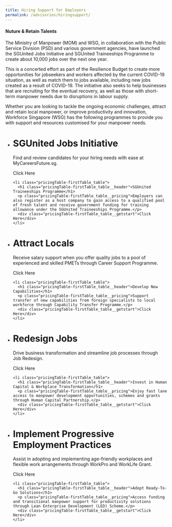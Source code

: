 ```yaml
---
title: Hiring Support for Employers
permalink: /advisories/hiringsupport/
---
```


#### **Nuture & Retain Talents**
The Ministry of Manpower (MOM) and WSG, in collaboration with the Public Service Division (PSD) and various government agencies, have launched the SGUnited Jobs Initiative and SGUnited Traineeships Programme to create about 10,000 jobs over the next one year.

This is a concerted effort as part of the Resilience Budget to create more opportunities for jobseekers and workers affected by the current COVID-19 situation, as well as match them to jobs available, including new jobs created as a result of COVID-19. The initiative also seeks to help businesses that are recruiting for the eventual recovery, as well as those with short-term manpower needs due to disruptions in labour supply.

Whether you are looking to tackle the ongoing economic challenges, attract and retain local manpower, or improve productivity and innovation, Workforce Singapore (WSG) has the following programmes to provide you with support and resources customised for your manpower needs.

<div class="pricingTable">
  <ul class="pricingTable-firstTable">
    <li class="pricingTable-firstTable_table">
      <h1 class="pricingTable-firstTable_table__header">SGUnited Jobs Initiative</h1>
      <p class="pricingTable-firstTable_table__pricing">Find and review candidates for your hiring needs with ease at MyCareersFuture.sg.</p>
      <div class="pricingTable-firstTable_table__getstart">Click Here</div>
    </li>

    <li class="pricingTable-firstTable_table">
      <h1 class="pricingTable-firstTable_table__header">SGUnited Traineeships Programme</h1>
      <p class="pricingTable-firstTable_table__pricing">Employers can also register as a host company to gain access to a qualified pool of fresh talent and receive government funding for training allowance under the SGUnited Traineeships Programme.</p>
      <div class="pricingTable-firstTable_table__getstart">Click Here</div>
    </li>

  </ul>
</div>

<div class="pricingTable">
  <ul class="pricingTable-firstTable">
    <li class="pricingTable-firstTable_table">
      <h1 class="pricingTable-firstTable_table__header">Attract Locals</h1>
      <p class="pricingTable-firstTable_table__pricing">Receive salary support when you offer quality jobs to a pool of experienced and skilled PMETs through Career Support Programme.</p>
      <div class="pricingTable-firstTable_table__getstart">Click Here</div>
    </li>

    <li class="pricingTable-firstTable_table">
      <h1 class="pricingTable-firstTable_table__header">Develop New Capabilities</h1>
      <p class="pricingTable-firstTable_table__pricing">Support transfer of new capabilities from foreign specialists to local workforce through Capability Transfer Programme.</p>
      <div class="pricingTable-firstTable_table__getstart">Click Here</div>
    </li>
  </ul>
</div>

<div class="pricingTable">
  <ul class="pricingTable-firstTable">
    <li class="pricingTable-firstTable_table">
      <h1 class="pricingTable-firstTable_table__header">Redesign Jobs</h1>
      <p class="pricingTable-firstTable_table__pricing">Drive business transformation and streamline job processes through Job Redesign.</p>
      <div class="pricingTable-firstTable_table__getstart">Click Here</div>
    </li>

    <li class="pricingTable-firstTable_table">
      <h1 class="pricingTable-firstTable_table__header">Invest in Human Capital & Workplace Transformation</h1>
      <p class="pricingTable-firstTable_table__pricing">Enjoy fast lane access to manpower development opportunities, schemes and grants through Human Capital Partnership.</p>
      <div class="pricingTable-firstTable_table__getstart">Click Here</div>
    </li>
  </ul>
</div>

<div class="pricingTable">
  <ul class="pricingTable-firstTable">
    <li class="pricingTable-firstTable_table">
      <h1 class="pricingTable-firstTable_table__header">Implement Progressive Employment Practices</h1>
      <p class="pricingTable-firstTable_table__pricing">Assist in adopting and implementing age-friendly workplaces and flexible work arrangements through WorkPro and WorkLife Grant.</p>
      <div class="pricingTable-firstTable_table__getstart">Click Here</div>
    </li>

    <li class="pricingTable-firstTable_table">
      <h1 class="pricingTable-firstTable_table__header">Adopt Ready-To-Go Solutions</h1>
      <p class="pricingTable-firstTable_table__pricing">Access funding and transitional manpower support for productivity solutions through Lean Enterprise Development (LED) Scheme.</p>
      <div class="pricingTable-firstTable_table__getstart">Click Here</div>
    </li>
  </ul>
</div>